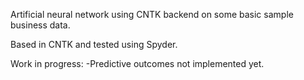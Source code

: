 Artificial neural network using CNTK backend on some basic sample business data.

Based in CNTK and tested using Spyder.

Work in progress:
-Predictive outcomes not implemented yet.
